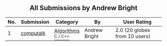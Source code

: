 ﻿<div align="center">

## All Submissions by Andrew Bright

</div>

No.  | Submission | Category | By   | User Rating
---- | ---------- | -------- | ---- | -----------
1 | [computalk<br />](https://github.com/Planet-Source-Code/andrew-bright-computalk__3-310) | [Algorithms<br /><sup>C / C++</sup>](../ByCategory/algorithms__3-29.md) | Andrew Bright | 2.0 (20 globes from 10 users)
